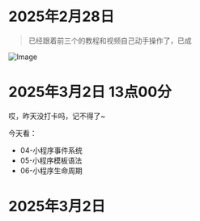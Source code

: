 # 2025年2月28日
> 已经跟着前三个的教程和视频自己动手操作了，已成

![Image](https://github.com/user-attachments/assets/78aa088f-c808-4e10-85f3-9e0a1ba7a30c)
# 2025年3月2日 13点00分
哎，昨天没打卡吗，记不得了~

今天看：
- 04-小程序事件系统
- 05-小程序模板语法
- 06-小程序生命周期

# 2025年3月2日